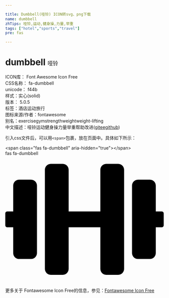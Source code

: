 ```yaml
---

title: Dumbbell(哑铃) ICON转svg、png下载
name: dumbbell
zhTips: 哑铃,运动,健身操,力量,举重
tags: ["hotel","sports","travel"]
pre: fas

---
```


# dumbbell  <small style="font-size: 60%;font-weight: 100">哑铃</small>


<div class="detail-page">
<p>
<span>
ICON库：
<span class="badge-secondary badge">Font Awesome Icon Free</span> 
</span>
<br/>
<span>
CSS名称：
<span class="badge-secondary badge">fa-dumbbell</span> 
</span>
<br/>
<span>
unicode：
<span class="badge-secondary badge">f44b</span> 
<copy-btn content='f44b' btn-title=""></copy-btn>
<copy-btn :content='String.fromCodePoint(parseInt("f44b", 16))' btn-title="复制U"></copy-btn>
</span><br/><span>样式：<span class="badge-light badge">实心(solid)</span></span>
<br/>
<span>
版本：
<span class="badge-secondary badge">5.0.5</span> 
</span><br/><span>标签：<span class="badge-light badge"><router-link to="/tags/hotel.html">酒店</router-link></span><span class="badge-light badge"><router-link to="/tags/sports.html">运动</router-link></span><span class="badge-light badge"><router-link to="/tags/travel.html">旅行</router-link></span></span>
<br/>
<span>图标来源/作者：<span class="badge-light badge">fontawesome</span></span> 
<br/>
<span>别名：<span class="badge-light badge">exercise</span><span class="badge-light badge">gym</span><span class="badge-light badge">strength</span><span class="badge-light badge">weight</span><span class="badge-light badge">weight-lifting</span></span><br/><span class="zh-detail">中文描述：<span class="badge-primary badge">哑铃</span><span class="badge-primary badge">运动</span><span class="badge-primary badge">健身操</span><span class="badge-primary badge">力量</span><span class="badge-primary badge">举重</span><span class="help-link"><span>帮助改进</span>(<a href="https://gitee.com/liuwave/icon-helper/edit/master/json/fontawesome/solid/dumbbell.json" target="_blank" rel="noopener noreferrer">gitee</a><a href="https://github.com/liuwave/icon-helper/edit/master/json/fontawesome/solid/dumbbell.json" target="_blank" rel="noopener noreferrer">github</a></span>)</span><br/>
</p>
</div>
<div class="alert alert-dark">
  <i class="fas fa-dumbbell fa-xs"></i>
  <i class="fas fa-dumbbell fa-sm"></i>
  <i class="fas fa-dumbbell fa-lg"></i>
  <i class="fas fa-dumbbell fa-2x"></i>
  <i class="fas fa-dumbbell fa-3x"></i>
  <i class="fas fa-dumbbell fa-5x"></i>
  <i class="fas fa-dumbbell fa-7x"></i>
</div>
<div>
  <p>引入css文件后，可以用<code>&lt;span&gt;</code>包裹，放在页面中。具体如下所示：    
  </p>
  <div class="alert alert-primary" style="font-size: 14px">
    &lt;span class="fas fa-dumbbell" aria-hidden="true"&gt;&lt;/span&gt;
    <copy-btn content='<span class="fas fa-dumbbell" aria-hidden="true"></span>'></copy-btn>
  </div>
  <div class="alert alert-secondary">
    <i class="fas fa-dumbbell"
    style="font-size: 24px"
    aria-hidden="true"></i> fas fa-dumbbell
    <copy-btn content="fas fa-dumbbell" btn-title="复制图标名称"></copy-btn>
  </div>
</div>
<div id="svg" class="svg-wrap">
<svg xmlns="http://www.w3.org/2000/svg" viewBox="0 0 640 512"><path d="M104 96H56c-13.3 0-24 10.7-24 24v104H8c-4.4 0-8 3.6-8 8v48c0 4.4 3.6 8 8 8h24v104c0 13.3 10.7 24 24 24h48c13.3 0 24-10.7 24-24V120c0-13.3-10.7-24-24-24zm528 128h-24V120c0-13.3-10.7-24-24-24h-48c-13.3 0-24 10.7-24 24v272c0 13.3 10.7 24 24 24h48c13.3 0 24-10.7 24-24V288h24c4.4 0 8-3.6 8-8v-48c0-4.4-3.6-8-8-8zM456 32h-48c-13.3 0-24 10.7-24 24v168H256V56c0-13.3-10.7-24-24-24h-48c-13.3 0-24 10.7-24 24v400c0 13.3 10.7 24 24 24h48c13.3 0 24-10.7 24-24V288h128v168c0 13.3 10.7 24 24 24h48c13.3 0 24-10.7 24-24V56c0-13.3-10.7-24-24-24z"/></svg>
</div>
<detail full-name='fa-dumbbell'></detail>
    
<div><p>更多关于  Fontawesome Icon Free的信息，参见：<a target="_blank" href="https://iconhelper.cn/fontawesome.html">Fontawesome Icon Free</a>
</p></div>
